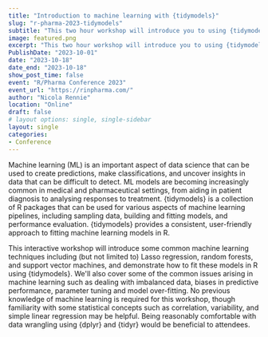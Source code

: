 ```yaml
---
title: "Introduction to machine learning with {tidymodels}"
slug: "r-pharma-2023-tidymodels"
subtitle: "This two hour workshop will introduce you to using {tidymodels} for machine learning in R."
image: featured.png
excerpt: "This two hour workshop will introduce you to using {tidymodels} for machine learning in R."
PublishDate: "2023-10-01"
date: "2023-10-18"
date_end: "2023-10-18"
show_post_time: false
event: "R/Pharma Conference 2023"
event_url: "https://rinpharma.com/"
author: "Nicola Rennie"
location: "Online"
draft: false
# layout options: single, single-sidebar
layout: single
categories:
- Conference
---
```


Machine learning (ML) is an important aspect of data science that can be used to create predictions, make classifications, and uncover insights in data that can be difficult to detect. ML models are becoming increasingly common in medical and pharmaceutical settings, from aiding in patient diagnosis to analysing responses to treatment. {tidymodels} is a collection of R packages that can be used for various aspects of machine learning pipelines, including sampling data, building and fitting models, and performance evaluation. {tidymodels} provides a consistent, user-friendly approach to fitting machine learning models in R.

This interactive workshop will introduce some common machine learning techniques including (but not limited to) Lasso regression, random forests, and support vector machines, and demonstrate how to fit these models in R using {tidymodels}. We'll also cover some of the common issues arising in machine learning such as dealing with imbalanced data, biases in predictive performance, parameter tuning and model over-fitting. No previous knowledge of machine learning is required for this workshop, though familiarity with some statistical concepts such as correlation, variability, and simple linear regression may be helpful. Being reasonably comfortable with data wrangling using {dplyr} and {tidyr} would be beneficial to attendees.

